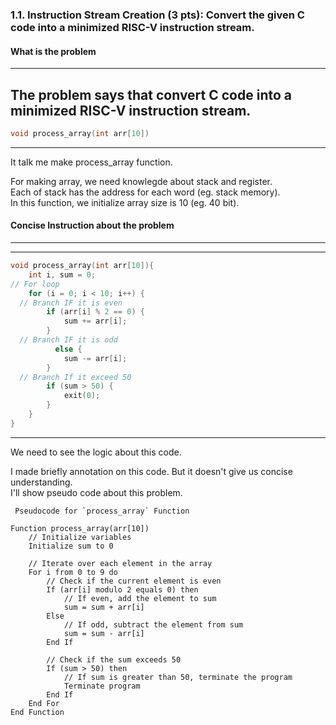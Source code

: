 ### 1.1. Instruction Stream Creation (3 pts): Convert the given C code into a minimized RISC-V instruction stream.

#### What is the problem 
------------------------

The problem says that convert C code into a minimized RISC-V instruction stream.
---
```c
void process_array(int arr[10])
```
---
It talk me make process_array function.  

For making array, we need knowlegde about stack and register.  
Each of stack has the address for each word (eg. stack memory).  
In this function, we initialize array size is 10 (eg. 40 bit).  


#### Concise Instruction about the problem 
------------------------

---
```c
void process_array(int arr[10]){
    int i, sum = 0;
// For loop
    for (i = 0; i < 10; i++) {
  // Branch IF it is even 
        if (arr[i] % 2 == 0) { 
            sum += arr[i]; 
        }
  // Branch IF it is odd
          else { 
            sum -= arr[i]; 
        }
  // Branch If it exceed 50
        if (sum > 50) { 
            exit(0); 
        } 
    } 
}
```
---

We need to see the logic about this code.  

  I made briefly annotation on this code. But it doesn't give us concise understanding.  
  I'll show pseudo code about this problem.  

     Pseudocode for `process_array` Function

```plaintext
Function process_array(arr[10])
    // Initialize variables
    Initialize sum to 0

    // Iterate over each element in the array
    For i from 0 to 9 do
        // Check if the current element is even
        If (arr[i] modulo 2 equals 0) then
            // If even, add the element to sum
            sum = sum + arr[i]
        Else
            // If odd, subtract the element from sum
            sum = sum - arr[i]
        End If

        // Check if the sum exceeds 50
        If (sum > 50) then
            // If sum is greater than 50, terminate the program
            Terminate program
        End If
    End For
End Function
```



